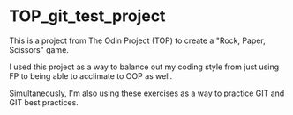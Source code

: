 # TOP_git_test_project

This is a project from The Odin Project (TOP) to create a "Rock, Paper, Scissors" game.

I used this project as a way to balance out my coding style from just using FP to being able to acclimate to OOP as well.

Simultaneously, I'm also using these exercises as a way to practice GIT and GIT best practices.